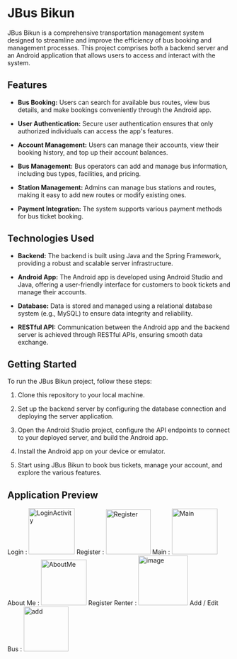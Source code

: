 # JBus Bikun

JBus Bikun is a comprehensive transportation management system designed to streamline and improve the efficiency of bus booking and management processes. This project comprises both a backend server and an Android application that allows users to access and interact with the system.

## Features

- **Bus Booking:** Users can search for available bus routes, view bus details, and make bookings conveniently through the Android app.

- **User Authentication:** Secure user authentication ensures that only authorized individuals can access the app's features.

- **Account Management:** Users can manage their accounts, view their booking history, and top up their account balances.

- **Bus Management:** Bus operators can add and manage bus information, including bus types, facilities, and pricing.

- **Station Management:** Admins can manage bus stations and routes, making it easy to add new routes or modify existing ones.

- **Payment Integration:** The system supports various payment methods for bus ticket booking.

## Technologies Used

- **Backend:** The backend is built using Java and the Spring Framework, providing a robust and scalable server infrastructure.

- **Android App:** The Android app is developed using Android Studio and Java, offering a user-friendly interface for customers to book tickets and manage their accounts.

- **Database:** Data is stored and managed using a relational database system (e.g., MySQL) to ensure data integrity and reliability.

- **RESTful API:** Communication between the Android app and the backend server is achieved through RESTful APIs, ensuring smooth data exchange.

## Getting Started

To run the JBus Bikun project, follow these steps:

1. Clone this repository to your local machine.

2. Set up the backend server by configuring the database connection and deploying the server application.

3. Open the Android Studio project, configure the API endpoints to connect to your deployed server, and build the Android app.

4. Install the Android app on your device or emulator. 


5. Start using JBus Bikun to book bus tickets, manage your account, and explore the various features.

## Application Preview

Login :
<img width="104" alt="LoginActivity" src="https://github.com/XVORD/JBus-android/assets/119683308/c009643c-50fa-4d42-a221-9193e3ac304c">
Register :
<img width="101" alt="Register" src="https://github.com/XVORD/JBus-android/assets/119683308/3bf1b979-2188-40da-a6b6-deb2fde030ea"> 
Main :
<img width="103" alt="Main" src="https://github.com/XVORD/JBus-android/assets/119683308/40000233-abb6-4d67-ab65-7336b65f951e">
About Me :
<img width="103" alt="AboutMe" src="https://github.com/XVORD/JBus-android/assets/119683308/3cbebfe0-8366-4cab-b409-a1202569c219">
Register Renter :
<img width="112" alt="image" src="https://github.com/XVORD/JBus-android/assets/119683308/7e563198-eff9-42ed-b28f-1e310b6eb031">
Add / Edit Bus :
<img width="101" alt="add" src="https://github.com/XVORD/JBus-android/assets/119683308/cd4069ba-74e3-4085-bbd7-f85593e58413">
